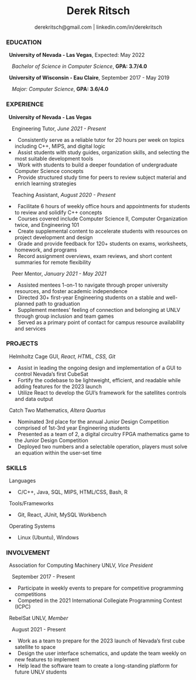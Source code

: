# <h1 align="center">Derek Ritsch</h1> 
<p align="center">derekritsch@gmail.com | linkedin.com/in/derekritsch</p>

### **EDUCATION**
&nbsp;&nbsp;**University of Nevada - Las Vegas**, Expected: May 2022

*&nbsp;&nbsp;&nbsp;&nbsp;Bachelor of Science in Computer Science*, **GPA: 3.7/4.0**

&nbsp;&nbsp;**University of Wisconsin - Eau Claire**, September 2017 - May 2019 

*&nbsp;&nbsp;&nbsp;&nbsp;Major: Computer Science*, **GPA:  3.6/4.0**

### **EXPERIENCE**

**&ensp;University of Nevada - Las Vegas**

&nbsp;&nbsp;&nbsp;&nbsp;Engineering Tutor, *June 2021 - Present*
<ul>
  <li>&nbsp;&nbsp;Consistently serve as a reliable tutor for 20 hours per week on topics including C++, MIPS, and digital logic</li>
  <li>&nbsp;&nbsp;Assist students with study guides, organization skills, and selecting the most suitable development tools</li>
  <li>&nbsp;&nbsp;Work with students to build a deeper foundation of undergraduate Computer Science concepts</li>
  <li>&nbsp;&nbsp;Provide structured study time for peers to review subject material and enrich learning strategies</li>
</ul>

&nbsp;&nbsp;&nbsp;&nbsp;Teaching Assistant, *August 2020 - Present*
<ul>
  <li>&nbsp;&nbsp;Facilitate 6 hours of weekly office hours and appointments for students to review and solidify C++ concepts</li>
  <li>&nbsp;&nbsp;Courses covered include Computer Science II, Computer Organization twice, and Engineering 101</li>
  <li>&nbsp;&nbsp;Create supplemental content to accelerate students with resources on project development and design</li>
  <li>&nbsp;&nbsp;Grade and provide feedback for 120+ students on exams, worksheets, homework, and programs</li>
  <li>&nbsp;&nbsp;Record assignment overviews, exam reviews, and short content summaries for remote flexibility</li>
</ul>

&nbsp;&nbsp;&nbsp;&nbsp;Peer Mentor, *January 2021 - May 2021*
<ul>
  <li>&nbsp;&nbsp;Assisted mentees 1-on-1 to navigate through proper university resources, and foster academic independence</li>
  <li>&nbsp;&nbsp;Directed 30+ first-year Engineering students on a stable and well-planned path to graduation</li>
  <li>&nbsp;&nbsp;Supplement mentees' feeling of connection and belonging at UNLV through group inclusion and team games</li>
  <li>&nbsp;&nbsp;Served as a primary point of contact for campus resource availability and services</li>
</ul>

### **PROJECTS**

&nbsp;&nbsp;Helmholtz Cage GUI, *React, HTML, CSS, Git*
<ul>
  <li>&nbsp;&nbsp;Assist in leading the ongoing design and implementation of a GUI to control Nevada’s first CubeSat</li>
  <li>&nbsp;&nbsp;Fortify the codebase to be lightweight, efficient, and readable while adding features for the 2023 launch</li>
  <li>&nbsp;&nbsp;Utilize React to develop the GUI’s framework for the satellites controls and data output</li>
</ul>

&nbsp;&nbsp;Catch Two Mathematics, *Altera Quartus*
<ul>
  <li>&nbsp;&nbsp;Nominated 3rd place for the annual Junior Design Competition comprised of 1st-3rd year Engineering students</li>
  <li>&nbsp;&nbsp;Presented as a team of 2, a digital circuitry FPGA mathematics game to the Junior Design Competition</li>
  <li>&nbsp;&nbsp;Deployed two numbers and a selectable operation, players must solve an equation within the user-set time</li>
</ul>

### **SKILLS**

&nbsp;&nbsp;Languages

<ul>
	<li>&nbsp;&nbsp;C/C++, Java, SQL, MIPS, HTML/CSS, Bash, R</li>
</ul>

&nbsp;&nbsp;Tools/Frameworks

<ul>
	<li>&nbsp;&nbsp;Git, React, JUnit, MySQL Workbench</li>
</ul>

&nbsp;&nbsp;Operating Systems
<ul>
	<li>&nbsp;&nbsp;Linux (Ubuntu), Windows</li>
</ul>

### **INVOLVEMENT**

&nbsp;&nbsp;Association for Computing Machinery UNLV, *Vice President*
<p>&nbsp;&nbsp;&nbsp;&nbsp;September 2017 - Present</p>
<ul>
	<li>&nbsp;&nbsp;Participate in weekly events to prepare for competitive programming competitions</li>
	<li>&nbsp;&nbsp;Competed in the 2021 International Collegiate Programming Contest (ICPC)</li>
</ul>

&nbsp;&nbsp;RebelSat UNLV, *Member*
<p>&nbsp;&nbsp;&nbsp;&nbsp;August 2021 - Present</p> 
<ul>
	<li>&nbsp;&nbsp;Work as a team to prepare for the 2023 launch of Nevada’s first cube satellite to space</li>
	<li>&nbsp;&nbsp;Design the user interface schematics, and update the team weekly on new features to implement</li>
	<li>&nbsp;&nbsp;Help lead the software team to create a long-standing platform for future UNLV students</li>
</ul>
